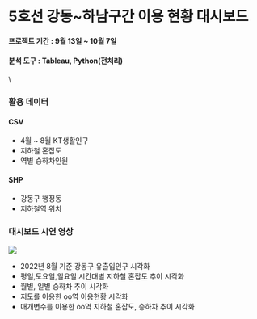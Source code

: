 # 5호선 강동~하남구간 이용 현황 대시보드
#### 프로젝트 기간 : 9월 13일 ~ 10월 7일
#### 분석 도구 : Tableau, Python(전처리)
\

### 활용 데이터
#### CSV
- 4월 ~ 8월 KT생활인구
- 지하철 혼잡도
- 역별 승하차인원

#### SHP
- 강동구 행정동
- 지하철역 위치

### 대시보드 시연 영상

<img src="https://user-images.githubusercontent.com/76424262/217407820-56d57ff5-30dd-45b6-a136-4c7a96069c66.gif">

- 2022년 8월 기준 강동구 유출입인구 시각화
- 평일,토요일,일요일 시간대별 지하철 혼잡도 추이 시각화
- 월별, 일별 승하차 추이 시각화
- 지도를 이용한 oo역 이용현황 시각화
- 매개변수를 이용한 oo역 지하철 혼잡도, 승하차 추이 시각화
